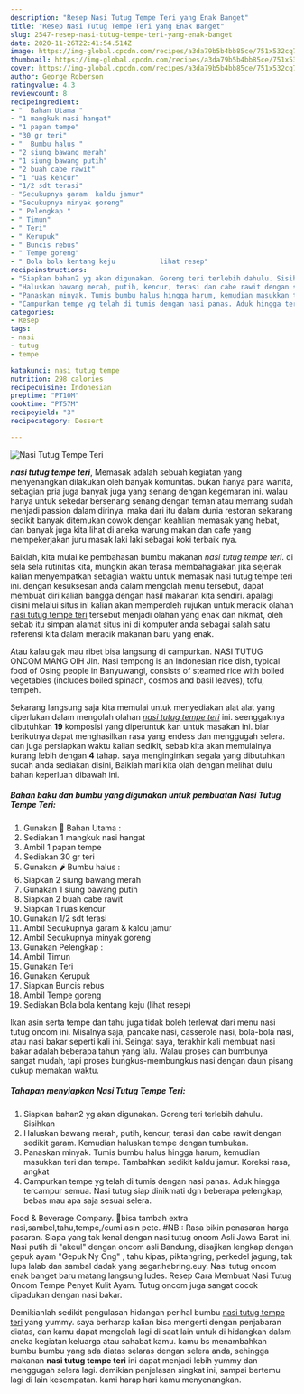 ```yaml
---
description: "Resep Nasi Tutug Tempe Teri yang Enak Banget"
title: "Resep Nasi Tutug Tempe Teri yang Enak Banget"
slug: 2547-resep-nasi-tutug-tempe-teri-yang-enak-banget
date: 2020-11-26T22:41:54.514Z
image: https://img-global.cpcdn.com/recipes/a3da79b5b4bb85ce/751x532cq70/nasi-tutug-tempe-teri-foto-resep-utama.jpg
thumbnail: https://img-global.cpcdn.com/recipes/a3da79b5b4bb85ce/751x532cq70/nasi-tutug-tempe-teri-foto-resep-utama.jpg
cover: https://img-global.cpcdn.com/recipes/a3da79b5b4bb85ce/751x532cq70/nasi-tutug-tempe-teri-foto-resep-utama.jpg
author: George Roberson
ratingvalue: 4.3
reviewcount: 8
recipeingredient:
- "  Bahan Utama "
- "1 mangkuk nasi hangat"
- "1 papan tempe"
- "30 gr teri"
- "  Bumbu halus "
- "2 siung bawang merah"
- "1 siung bawang putih"
- "2 buah cabe rawit"
- "1 ruas kencur"
- "1/2 sdt terasi"
- "Secukupnya garam  kaldu jamur"
- "Secukupnya minyak goreng"
- " Pelengkap "
- " Timun"
- " Teri"
- " Kerupuk"
- " Buncis rebus"
- " Tempe goreng"
- " Bola bola kentang keju           lihat resep"
recipeinstructions:
- "Siapkan bahan2 yg akan digunakan. Goreng teri terlebih dahulu. Sisihkan"
- "Haluskan bawang merah, putih, kencur, terasi dan cabe rawit dengan sedikit garam. Kemudian haluskan tempe dengan tumbukan."
- "Panaskan minyak. Tumis bumbu halus hingga harum, kemudian masukkan teri dan tempe. Tambahkan sedikit kaldu jamur. Koreksi rasa, angkat"
- "Campurkan tempe yg telah di tumis dengan nasi panas. Aduk hingga tercampur semua. Nasi tutug siap dinikmati dgn beberapa pelengkap, bebas mau apa saja sesuai selera."
categories:
- Resep
tags:
- nasi
- tutug
- tempe

katakunci: nasi tutug tempe 
nutrition: 298 calories
recipecuisine: Indonesian
preptime: "PT10M"
cooktime: "PT57M"
recipeyield: "3"
recipecategory: Dessert

---
```



![Nasi Tutug Tempe Teri](https://img-global.cpcdn.com/recipes/a3da79b5b4bb85ce/751x532cq70/nasi-tutug-tempe-teri-foto-resep-utama.jpg)

<b><i>nasi tutug tempe teri</i></b>, Memasak adalah sebuah kegiatan yang menyenangkan dilakukan oleh banyak komunitas. bukan hanya para wanita, sebagian pria juga banyak juga yang senang dengan kegemaran ini. walau hanya untuk sekedar bersenang senang dengan teman atau memang sudah menjadi passion dalam dirinya. maka dari itu dalam dunia restoran sekarang sedikit banyak ditemukan cowok dengan keahlian memasak yang hebat, dan banyak juga kita lihat di aneka warung makan dan cafe yang mempekerjakan juru masak laki laki sebagai koki terbaik nya.

Baiklah, kita mulai ke pembahasan bumbu makanan <i>nasi tutug tempe teri</i>. di sela sela rutinitas kita, mungkin akan terasa membahagiakan jika sejenak kalian menyempatkan sebagian waktu untuk memasak nasi tutug tempe teri ini. dengan kesuksesan anda dalam mengolah menu tersebut, dapat membuat diri kalian bangga dengan hasil makanan kita sendiri. apalagi disini melalui situs ini kalian akan memperoleh rujukan untuk meracik olahan <u>nasi tutug tempe teri</u> tersebut menjadi olahan yang enak dan nikmat, oleh sebab itu simpan alamat situs ini di komputer anda sebagai salah satu referensi kita dalam meracik makanan baru yang enak.

Atau kalau gak mau ribet bisa langsung di campurkan. NASI TUTUG ONCOM MANG OIH Jln. Nasi tempong is an Indonesian rice dish, typical food of Osing people in Banyuwangi, consists of steamed rice with boiled vegetables (includes boiled spinach, cosmos and basil leaves), tofu, tempeh.


Sekarang langsung saja kita memulai untuk menyediakan alat alat yang diperlukan dalam mengolah olahan <u><i>nasi tutug tempe teri</i></u> ini. seenggaknya dibutuhkan <b>19</b> komposisi yang diperuntuk kan untuk masakan ini. biar berikutnya dapat menghasilkan rasa yang endess dan menggugah selera. dan juga persiapkan waktu kalian sedikit, sebab kita akan memulainya kurang lebih dengan <b>4</b> tahap. saya menginginkan segala yang dibutuhkan sudah anda sediakan disini, Baiklah mari kita olah dengan melihat dulu bahan keperluan dibawah ini.

<!--inarticleads1-->

##### Bahan baku dan bumbu yang digunakan untuk pembuatan Nasi Tutug Tempe Teri:

1. Gunakan  🍚 Bahan Utama :
1. Sediakan 1 mangkuk nasi hangat
1. Ambil 1 papan tempe
1. Sediakan 30 gr teri
1. Gunakan  🌶 Bumbu halus :
1. Siapkan 2 siung bawang merah
1. Gunakan 1 siung bawang putih
1. Siapkan 2 buah cabe rawit
1. Siapkan 1 ruas kencur
1. Gunakan 1/2 sdt terasi
1. Ambil Secukupnya garam &amp; kaldu jamur
1. Ambil Secukupnya minyak goreng
1. Gunakan  Pelengkap :
1. Ambil  Timun
1. Gunakan  Teri
1. Gunakan  Kerupuk
1. Siapkan  Buncis rebus
1. Ambil  Tempe goreng
1. Sediakan  Bola bola kentang keju           (lihat resep)


Ikan asin serta tempe dan tahu juga tidak boleh terlewat dari menu nasi tutug oncom ini. Misalnya saja, pancake nasi, casserole nasi, bola-bola nasi, atau nasi bakar seperti kali ini. Seingat saya, terakhir kali membuat nasi bakar adalah beberapa tahun yang lalu. Walau proses dan bumbunya sangat mudah, tapi proses bungkus-membungkus nasi dengan daun pisang cukup memakan waktu. 

<!--inarticleads2-->

##### Tahapan menyiapkan Nasi Tutug Tempe Teri:

1. Siapkan bahan2 yg akan digunakan. Goreng teri terlebih dahulu. Sisihkan
1. Haluskan bawang merah, putih, kencur, terasi dan cabe rawit dengan sedikit garam. Kemudian haluskan tempe dengan tumbukan.
1. Panaskan minyak. Tumis bumbu halus hingga harum, kemudian masukkan teri dan tempe. Tambahkan sedikit kaldu jamur. Koreksi rasa, angkat
1. Campurkan tempe yg telah di tumis dengan nasi panas. Aduk hingga tercampur semua. Nasi tutug siap dinikmati dgn beberapa pelengkap, bebas mau apa saja sesuai selera.


Food &amp; Beverage Company. 💬bisa tambah extra nasi,sambel,tahu,tempe,/cumi asin pete. #NB : Rasa bikin penasaran harga pasaran. Siapa yang tak kenal dengan nasi tutug oncom Asli Jawa Barat ini, Nasi putih di &#34;akeul&#34; dengan oncom asli Bandung, disajikan lengkap dengan gepuk ayam &#34;Gepuk Ny Ong&#34; , tahu kipas, piktangring, perkedel jagung, tak lupa lalab dan sambal dadak yang segar.hebring.euy. Nasi tutug oncom enak banget baru matang langsung ludes. Resep Cara Membuat Nasi Tutug Oncom Tempe Penyet Kulit Ayam. Tutug oncom juga sangat cocok dipadukan dengan nasi bakar. 

Demikianlah sedikit pengulasan hidangan perihal bumbu <u>nasi tutug tempe teri</u> yang yummy. saya berharap kalian bisa mengerti dengan penjabaran diatas, dan kamu dapat mengolah lagi di saat lain untuk di hidangkan dalam aneka kegiatan keluarga atau sahabat kamu. kamu bs menambahkan bumbu bumbu yang ada diatas selaras dengan selera anda, sehingga makanan <b>nasi tutug tempe teri</b> ini dapat menjadi lebih yummy dan menggugah selera lagi. demikian penjelasan singkat ini, sampai bertemu lagi di lain kesempatan. kami harap hari kamu menyenangkan.
